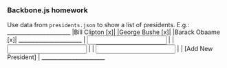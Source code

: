 ### Backbone.js homework
Use data from `presidents.json` to show a list of presidents.
E.g.:
    _______________________
    |Bill Clipton      [x]|
    |George Bushe      [x]|
    |Barack Obaame     [x]|
    _______________________
    | <input name>        |
    | <input surname>     |
    | <input picturesrc>  |
    | [Add New President] |
    _______________________
